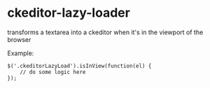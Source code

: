 # ckeditor-lazy-loader

transforms a textarea into a ckeditor when it's in the viewport of the browser

Example:
~~~
$('.ckeditorLazyLoad').isInView(function(el) {
    // do some logic here
});
~~~
